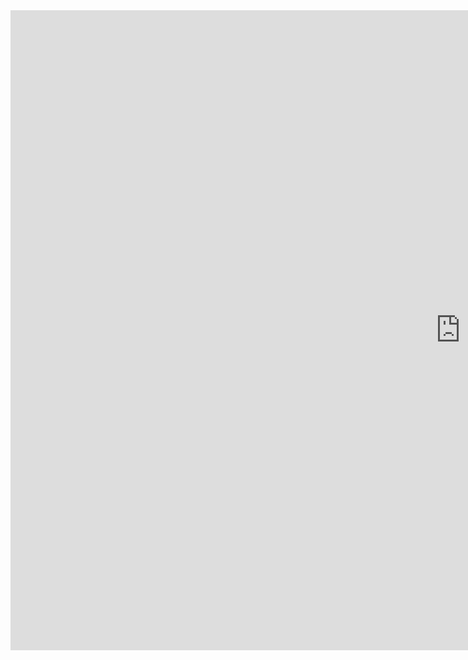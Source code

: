 <iframe style="border: none;" width="1440" height="1024" src="https://www.figma.com/embed?embed_host=share&url=https%3A%2F%2Fwww.figma.com%2Fproto%2FnFtQ6HXXwf9kjSxvCEJPP8%2Fmain-page%3Fnode-id%3D55%253A0%26viewport%3D-1081%252C911%252C0.5%26scaling%3Dmin-zoom" allowfullscreen></iframe>
